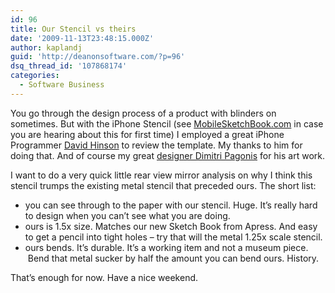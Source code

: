 ```yaml
---
id: 96
title: Our Stencil vs theirs
date: '2009-11-13T23:48:15.000Z'
author: kaplandj
guid: 'http://deanonsoftware.com/?p=96'
dsq_thread_id: '107868174'
categories:
  - Software Business
---
```

You go through the design process of a product with blinders on sometimes. But with the iPhone Stencil (see [MobileSketchBook.com](http://mobilesketchbook.com/) in case you are hearing about this for first time) I employed a great iPhone Programmer [David Hinson](http://bit.ly/lWjCl) to review the template. My thanks to him for doing that. And of course my great [designer Dimitri Pagonis](http://www.malishandpagonis.com/) for his art work.

I want to do a very quick little rear view mirror analysis on why I think this stencil trumps the existing metal stencil that preceded ours. The short list:

  * you can see through to the paper with our stencil. Huge. It’s really hard to design when you can’t see what you are doing.
  * ours is 1.5x size. Matches our new Sketch Book from Apress. And easy to get a pencil into tight holes – try that will the metal 1.25x scale stencil.
  * ours bends. It’s durable. It’s a working item and not a museum piece.  Bend that metal sucker by half the amount you can bend ours. History.

That’s enough for now. Have a nice weekend.

